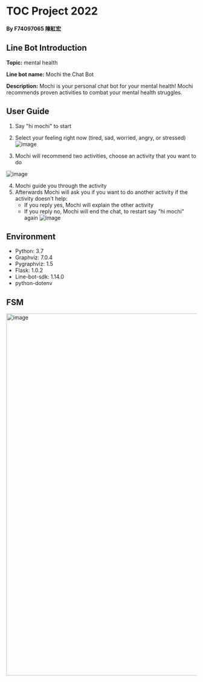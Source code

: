 # TOC Project 2022
**By F74097065 陳紅宏**

## Line Bot Introduction
**Topic:** mental health

**Line bot name:** Mochi the Chat Bot

**Description:** Mochi is your personal chat bot for your mental health! Mochi recommends proven activities to combat your mental health struggles.

## User Guide
1. Say "hi mochi" to start
2. Select your feeling right now (tired, sad, worried, angry, or stressed)
![image](https://user-images.githubusercontent.com/47027575/209335199-e74aea2d-32d4-4400-baac-af586e083ec3.png)

3. Mochi will recommend two activities, choose an activity that you want to do

![image](https://user-images.githubusercontent.com/47027575/209335251-fff8e48c-0d14-480d-b3b4-3e2ac9210554.png)

4. Mochi guide you through the activity
5. Afterwards Mochi will ask you if you want to do another activity if the activity doesn't help:
	- If you reply yes, Mochi will explain the other activity
	- If you reply no, Mochi will end the chat, to restart say "hi mochi" again 
![image](https://user-images.githubusercontent.com/47027575/209335295-380dffd7-c44c-488e-a8f7-08cba78bfd95.png)


## Environment
- Python: 3.7
- Graphviz: 7.0.4
- Pygraphviz: 1.5
- Flask: 1.0.2
- Line-bot-sdk: 1.14.0
- python-dotenv

## FSM
<img width="959" alt="image" src="https://user-images.githubusercontent.com/47027575/209333820-2390b728-a5a2-4b35-93b1-98b50b6a44ad.png">

